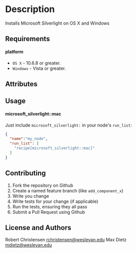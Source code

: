 Description
===========
Installs Microsoft Silverlight on OS X and Windows

Requirements
------------
#### platform
- `OS X` - 10.6.8 or greater.
- `Windows` - Vista or greater.

Attributes
----------

Usage
-----
#### microsoft_silverlight::mac

Just include `microsoft_silverlight:` in your node's `run_list`:

```json
{
  "name":"my_node",
  "run_list": [
    "recipe[microsoft_silverlight::mac]"
  ]
}
```

Contributing
------------

1. Fork the repository on Github
2. Create a named feature branch (like `add_component_x`)
3. Write you change
4. Write tests for your change (if applicable)
5. Run the tests, ensuring they all pass
6. Submit a Pull Request using Github

License and Authors
-------------------
Robert Christensen <rchristensen@wesleyan.edu> 
Max Dietz <mdietz@wesleyan.edu>